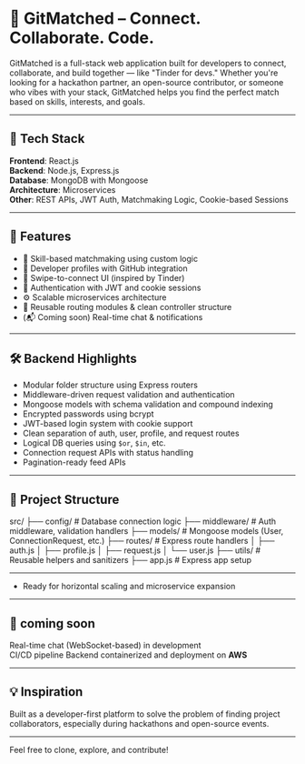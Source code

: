 # 🔗 GitMatched – Connect. Collaborate. Code.

GitMatched is a full-stack web application built for developers to connect, collaborate, and build together — like "Tinder for devs." Whether you're looking for a hackathon partner, an open-source contributor, or someone who vibes with your stack, GitMatched helps you find the perfect match based on skills, interests, and goals.

---

## 🚀 Tech Stack

**Frontend**: React.js  
**Backend**: Node.js, Express.js  
**Database**: MongoDB with Mongoose  
**Architecture**: Microservices  
**Other**: REST APIs, JWT Auth, Matchmaking Logic, Cookie-based Sessions

---

## 🧠 Features

- 🎯 Skill-based matchmaking using custom logic
- 👤 Developer profiles with GitHub integration
- 💌 Swipe-to-connect UI (inspired by Tinder)
- 🔐 Authentication with JWT and cookie sessions
- ⚙️ Scalable microservices architecture
- 🔄 Reusable routing modules & clean controller structure
- (📬 Coming soon) Real-time chat & notifications

---

## 🛠 Backend Highlights

- Modular folder structure using Express routers
- Middleware-driven request validation and authentication
- Mongoose models with schema validation and compound indexing
- Encrypted passwords using bcrypt
- JWT-based login system with cookie support
- Clean separation of auth, user, profile, and request routes
- Logical DB queries using `$or`, `$in`, etc.
- Connection request APIs with status handling
- Pagination-ready feed APIs

---

## 📁 Project Structure

src/
├── config/ # Database connection logic
├── middleware/ # Auth middleware, validation handlers
├── models/ # Mongoose models (User, ConnectionRequest, etc.)
├── routes/ # Express route handlers
│ ├── auth.js
│ ├── profile.js
│ ├── request.js
│ └── user.js
├── utils/ # Reusable helpers and sanitizers
├── app.js # Express app setup


---
- Ready for horizontal scaling and microservice expansion

---

## 📌 coming soon


Real-time chat (WebSocket-based) in development  
CI/CD pipeline 
Backend containerized and deployment on **AWS** 

---

## 💡 Inspiration

Built as a developer-first platform to solve the problem of finding project collaborators, especially during hackathons and open-source events.

---

Feel free to clone, explore, and contribute!
